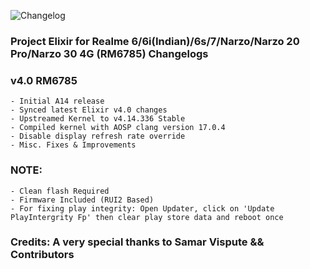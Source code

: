 ![Changelog](https://i.imgur.com/MsgqFFz.png)

### Project Elixir for Realme 6/6i(Indian)/6s/7/Narzo/Narzo 20 Pro/Narzo 30 4G (RM6785) Changelogs

### v4.0 RM6785
```
- Initial A14 release
- Synced latest Elixir v4.0 changes
- Upstreamed Kernel to v4.14.336 Stable
- Compiled kernel with AOSP clang version 17.0.4
- Disable display refresh rate override
- Misc. Fixes & Improvements
```

### NOTE:
```
- Clean flash Required 
- Firmware Included (RUI2 Based)
- For fixing play integrity: Open Updater, click on 'Update PlayIntergrity Fp' then clear play store data and reboot once
```

### Credits: A very special thanks to Samar Vispute && Contributors
